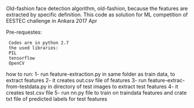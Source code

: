 Old-fashion face detection algorithm, old-fashion, because the features are extracted by specific definition. This code as solution for ML competition of EESTEC challenge in Ankara 2017 Apr
 
Pre-requestes:

     Codes are in python 2.7
     the used libraries:
     PIL
     tensorflow
     OpenCV

how to run:
1- run feature-extraction.py in same folder as train data, to extract features
2- it creates out.csv file of features
3- run feature-extrac-from-testdata.py in directory of test images to extract test features
4- it creates test.csv file
5- run nn.py file to train on traindata features and crate txt file of predicted labels for test features
